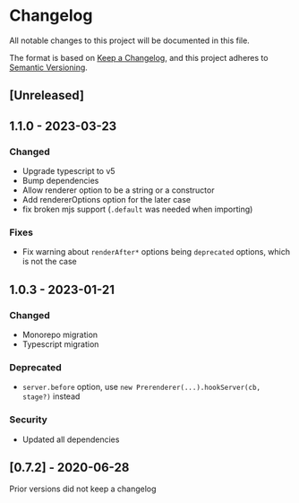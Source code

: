 # Changelog

All notable changes to this project will be documented in this file.

The format is based on [Keep a Changelog](https://keepachangelog.com/en/1.0.0/),
and this project adheres to [Semantic Versioning](https://semver.org/spec/v2.0.0.html).

## [Unreleased]

## 1.1.0 - 2023-03-23

### Changed
- Upgrade typescript to v5
- Bump dependencies
- Allow renderer option to be a string or a constructor
- Add rendererOptions option for the later case
- fix broken mjs support (`.default` was needed when importing)

### Fixes
- Fix warning about `renderAfter*` options being `deprecated` options, which is not the case

## 1.0.3 - 2023-01-21

### Changed
- Monorepo migration
- Typescript migration

### Deprecated
- `server.before` option, use `new Prerenderer(...).hookServer(cb, stage?)` instead

### Security
- Updated all dependencies

## [0.7.2] - 2020-06-28

Prior versions did not keep a changelog
